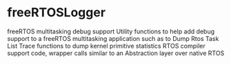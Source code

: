 # freeRTOSLogger
freeRTOS multitasking debug support 
Utility functions to help add debug support to a freeRTOS multitasking application such as to Dump Rtos Task List
Trace functions to dump kernel primitive statistics
RTOS compiler support code, wrapper calls similar to an Abstraction layer over native RTOS
